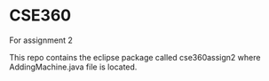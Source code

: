 # CSE360
For assignment 2

This repo contains the eclipse package called cse360assign2 where AddingMachine.java file is located.
